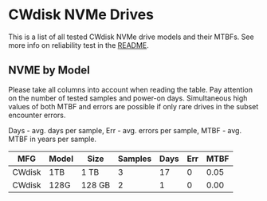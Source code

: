 CWdisk NVMe Drives
==================

This is a list of all tested CWdisk NVMe drive models and their MTBFs. See more
info on reliability test in the [README](https://github.com/bsdhw/SMART).

NVME by Model
------------

Please take all columns into account when reading the table. Pay attention on the
number of tested samples and power-on days. Simultaneous high values of both MTBF
and errors are possible if only rare drives in the subset encounter errors.

Days - avg. days per sample,
Err  - avg. errors per sample,
MTBF - avg. MTBF in years per sample.

| MFG       | Model              | Size   | Samples | Days  | Err   | MTBF |
|-----------|--------------------|--------|---------|-------|-------|------|
| CWdisk    | 1TB                | 1 TB   | 3       | 17    | 0     | 0.05   |
| CWdisk    | 128G               | 128 GB | 2       | 1     | 0     | 0.00   |
